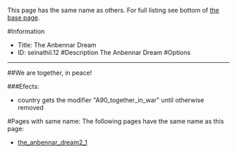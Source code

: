 This page has the same name as others. For full listing see bottom of [the base page](the_anbennar.md).

#Information
 - Title: The Anbennar Dream
 - ID: seinathil.12
#Description
The Anbennar Dream
#Options

___
##We are together, in peace!

###Efects:<ul><li>country gets the modifier "A90_together_in_war" until otherwise removed</li></ul>


#Pages with same name:
The following pages have the same name as this page:
 - [the_anbennar_dream2_1](the_anbennar_dream2_1.md)
